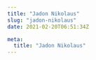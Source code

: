 ```yaml
---
title: "Jadon Nikolaus"
slug: "jadon-nikolaus"
date: 2021-02-20T06:51:34Z

meta:
  title: "Jadon Nikolaus"
---
```


